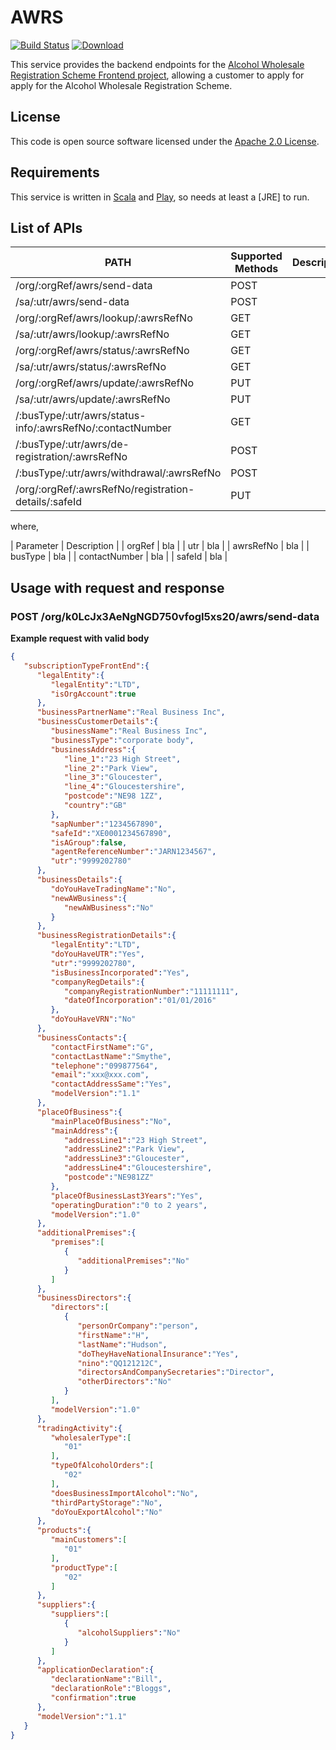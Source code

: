 AWRS
====

[![Build Status](https://travis-ci.org/hmrc/awrs.svg)](https://travis-ci.org/hmrc/awrs) [ ![Download](https://api.bintray.com/packages/hmrc/releases/awrs/images/download.svg) ](https://bintray.com/hmrc/releases/awrs/_latestVersion)

This service provides the backend endpoints for the [Alcohol Wholesale Registration Scheme Frontend project](https://github.com/hmrc/awrs-frontend), allowing a customer to apply for apply for the Alcohol Wholesale Registration Scheme.

## License

This code is open source software licensed under the [Apache 2.0 License]("http://www.apache.org/licenses/LICENSE-2.0.html").

## Requirements

This service is written in [Scala](http://www.scala-lang.org/) and [Play](http://playframework.com/), so needs at least a [JRE] to run.

## List of APIs

| PATH | Supported Methods | Description |
| --------------- | --------------- | --------------- |
| /org/:orgRef/awrs/send-data | POST |
| /sa/:utr/awrs/send-data | POST |
| /org/:orgRef/awrs/lookup/:awrsRefNo | GET |
| /sa/:utr/awrs/lookup/:awrsRefNo | GET |
| /org/:orgRef/awrs/status/:awrsRefNo | GET |
| /sa/:utr/awrs/status/:awrsRefNo | GET |
| /org/:orgRef/awrs/update/:awrsRefNo | PUT |
| /sa/:utr/awrs/update/:awrsRefNo | PUT |
| /:busType/:utr/awrs/status-info/:awrsRefNo/:contactNumber | GET |
| /:busType/:utr/awrs/de-registration/:awrsRefNo | POST |
| /:busType/:utr/awrs/withdrawal/:awrsRefNo | POST |
| /org/:orgRef/:awrsRefNo/registration-details/:safeId | PUT |

where,

| Parameter | Description |
| orgRef | bla |
| utr | bla |
| awrsRefNo | bla |
| busType | bla |
| contactNumber | bla |
| safeId | bla |

## Usage with request and response

### POST /org/k0LcJx3AeNgNGD750vfogI5xs20/awrs/send-data
**Example request with valid body**
```json
{  
   "subscriptionTypeFrontEnd":{  
      "legalEntity":{  
         "legalEntity":"LTD",
         "isOrgAccount":true
      },
      "businessPartnerName":"Real Business Inc",
      "businessCustomerDetails":{  
         "businessName":"Real Business Inc",
         "businessType":"corporate body",
         "businessAddress":{  
            "line_1":"23 High Street",
            "line_2":"Park View",
            "line_3":"Gloucester",
            "line_4":"Gloucestershire",
            "postcode":"NE98 1ZZ",
            "country":"GB"
         },
         "sapNumber":"1234567890",
         "safeId":"XE0001234567890",
         "isAGroup":false,
         "agentReferenceNumber":"JARN1234567",
         "utr":"9999202780"
      },
      "businessDetails":{  
         "doYouHaveTradingName":"No",
         "newAWBusiness":{  
            "newAWBusiness":"No"
         }
      },
      "businessRegistrationDetails":{  
         "legalEntity":"LTD",
         "doYouHaveUTR":"Yes",
         "utr":"9999202780",
         "isBusinessIncorporated":"Yes",
         "companyRegDetails":{  
            "companyRegistrationNumber":"11111111",
            "dateOfIncorporation":"01/01/2016"
         },
         "doYouHaveVRN":"No"
      },
      "businessContacts":{  
         "contactFirstName":"G",
         "contactLastName":"Smythe",
         "telephone":"099877564",
         "email":"xxx@xxx.com",
         "contactAddressSame":"Yes",
         "modelVersion":"1.1"
      },
      "placeOfBusiness":{  
         "mainPlaceOfBusiness":"No",
         "mainAddress":{  
            "addressLine1":"23 High Street",
            "addressLine2":"Park View",
            "addressLine3":"Gloucester",
            "addressLine4":"Gloucestershire",
            "postcode":"NE981ZZ"
         },
         "placeOfBusinessLast3Years":"Yes",
         "operatingDuration":"0 to 2 years",
         "modelVersion":"1.0"
      },
      "additionalPremises":{  
         "premises":[  
            {  
               "additionalPremises":"No"
            }
         ]
      },
      "businessDirectors":{  
         "directors":[  
            {  
               "personOrCompany":"person",
               "firstName":"H",
               "lastName":"Hudson",
               "doTheyHaveNationalInsurance":"Yes",
               "nino":"QQ121212C",
               "directorsAndCompanySecretaries":"Director",
               "otherDirectors":"No"
            }
         ],
         "modelVersion":"1.0"
      },
      "tradingActivity":{  
         "wholesalerType":[  
            "01"
         ],
         "typeOfAlcoholOrders":[  
            "02"
         ],
         "doesBusinessImportAlcohol":"No",
         "thirdPartyStorage":"No",
         "doYouExportAlcohol":"No"
      },
      "products":{  
         "mainCustomers":[  
            "01"
         ],
         "productType":[  
            "02"
         ]
      },
      "suppliers":{  
         "suppliers":[  
            {  
               "alcoholSuppliers":"No"
            }
         ]
      },
      "applicationDeclaration":{  
         "declarationName":"Bill",
         "declarationRole":"Bloggs",
         "confirmation":true
      },
      "modelVersion":"1.1"
   }
}
```







